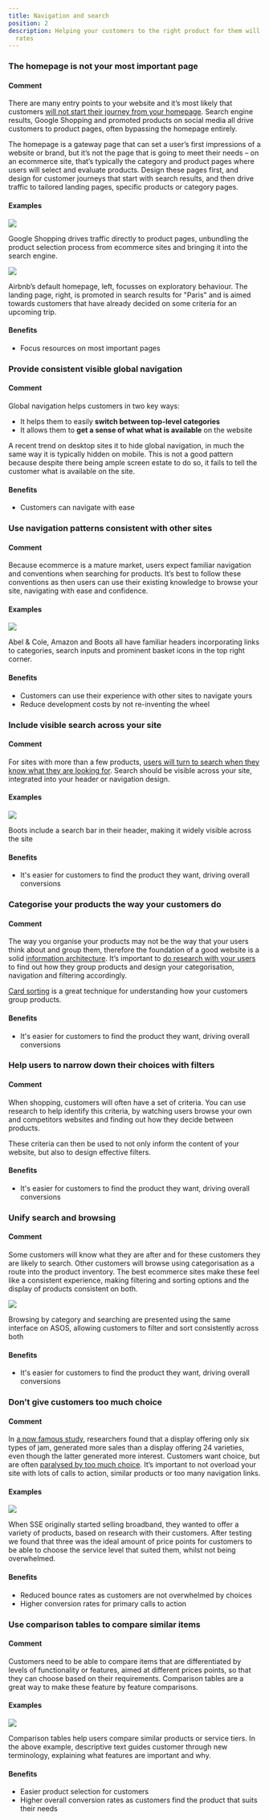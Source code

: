 ```yaml
---
title: Navigation and search
position: 2
description: Helping your customers to the right product for them will reduce bounce
  rates
---
```


### The homepage is not your most important page

#### Comment

There are many entry points to your website and it’s most likely that customers [will not start their journey from your homepage](http://uxmyths.com/post/717779908/myth-the-homepage-is-your-most-important-page). Search engine results, Google Shopping and promoted products on social media all drive customers to product pages, often bypassing the homepage entirely.

The homepage is a gateway page that can set a user’s first impressions of a website or brand, but it’s not the page that is going to meet their needs – on an ecommerce site, that’s typically the category and product pages where users will select and evaluate products. Design these pages first, and design for customer journeys that start with search results, and then drive traffic to tailored landing pages, specific products or category pages.

#### Examples

![](/uploads/image_2.png)

Google Shopping drives traffic directly to product pages, unbundling the product selection process from ecommerce sites and bringing it into the search engine.

![](/uploads/image_3.png)

Airbnb’s default homepage, left, focusses on exploratory behaviour. The landing page, right, is promoted in search results for "Paris" and is aimed towards customers that have already decided on some criteria for an upcoming trip.

#### Benefits

- Focus resources on most important pages

### Provide consistent visible global navigation

#### Comment

Global navigation helps customers in two key ways:

- It helps them to easily **switch between top-level categories**
- It allows them to **get a sense of what what is available** on the website

A recent trend on desktop sites it to hide global navigation, in much the same way it is typically hidden on mobile. This is not a good pattern because despite there being ample screen estate to do so, it fails to tell the customer what is available on the site.

#### Benefits

- Customers can navigate with ease

### Use navigation patterns consistent with other sites

#### Comment

Because ecommerce is a mature market, users expect familiar navigation and conventions when searching for products. It’s best to follow these conventions as then users can use their existing knowledge to browse your site, navigating with ease and confidence.

#### Examples

![](/uploads/image_4.png)

Abel & Cole, Amazon and Boots all have familiar headers incorporating links to categories, search inputs and prominent basket icons in the top right corner.

#### Benefits

- Customers can use their experience with other sites to navigate yours
- Reduce development costs by not re-inventing the wheel

### Include visible search across your site

#### Comment

For sites with more than a few products, [users will turn to search when they know what they are looking for](http://boxesandarrows.com/four-modes-of-seeking-information-and-how-to-design-for-them/). Search should be visible across your site, integrated into your header or navigation design.

#### Examples

![](/uploads/image_5.png)

Boots include a search bar in their header, making it widely visible across the site

#### Benefits

- It's easier for customers to find the product they want, driving overall conversions

### Categorise your products the way your customers do

#### Comment

The way you organise your products may not be the way that your users think about and group them, therefore the foundation of a good website is a solid [information architecture](https://www.nngroup.com/articles/ia-vs-navigation/). It’s important to [do research with your users](https://www.webcredible.com/training/information-architecture-training/) to find out how they group products and design your categorisation, navigation and filtering accordingly.

[Card sorting](https://www.optimalworkshop.com/101/card-sorting) is a great technique for understanding how your customers group products.

#### Benefits

- It's easier for customers to find the product they want, driving overall conversions

### Help users to narrow down their choices with filters

#### Comment

When shopping, customers will often have a set of criteria. You can use research to help identify this criteria, by watching users browse your own and competitors websites and finding out how they decide between products.

These criteria can then be used to not only inform the content of your website, but also to design effective filters.

#### Benefits

- It's easier for customers to find the product they want, driving overall conversions

### Unify search and browsing

#### Comment

Some customers will know what they are after and for these customers they are likely to search. Other customers will browse using categorisation as a route into the product inventory. The best ecommerce sites make these feel like a consistent experience, making filtering and sorting options and the display of products consistent on both.

![](/uploads/image_6.png)

Browsing by category and searching are presented using the same interface on ASOS, allowing customers to filter and sort consistently across both

#### Benefits

- It's easier for customers to find the product they want, driving overall conversions

### Don’t give customers too much choice

#### Comment

In [a now famous study](https://hbr.org/2006/06/more-isnt-always-better), researchers found that a display offering only six types of jam, generated more sales than a display offering 24 varieties, even though the latter generated more interest. Customers want choice, but are often [paralysed by too much choice](https://www.fastcompany.com/3031364/why-having-too-many-choices-is-making-you-unhappy). It’s important to not overload your site with lots of calls to action, similar products or too many navigation links.

#### Examples

![](/uploads/image_7.png)

When SSE originally started selling broadband, they wanted to offer a variety of products, based on research with their customers. After testing we found that three was the ideal amount of price points for customers to be able to choose the service level that suited them, whilst not being overwhelmed.

#### Benefits

- Reduced bounce rates as customers are not overwhelmed by choices
- Higher conversion rates for primary calls to action


### Use comparison tables to compare similar items

#### Comment

Customers need  to be able to compare items that are differentiated by levels of functionality or features, aimed at different prices points, so that they can choose based on their requirements. Comparison tables are a great way to make these feature by feature comparisons.

#### Examples

![](/uploads/image_8.png)

Comparison tables help users compare similar products or service tiers. In the above example, descriptive text guides customer through new terminology, explaining what features are important and why.

#### Benefits

- Easier product selection for customers
- Higher overall conversion rates as customers find the product that suits their needs
